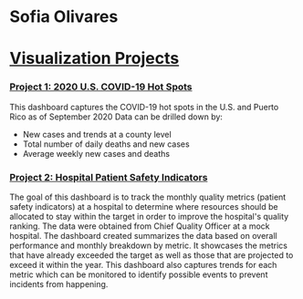 # Sofia Olivares

# [Visualization Projects](https://public.tableau.com/app/profile/sofia.olivares)

### [Project 1: 2020 U.S. COVID-19 Hot Spots](https://solivaresdelamora.github.io/COVID-19/)
This dashboard captures the COVID-19 hot spots in the U.S. and Puerto Rico as of September 2020
Data can be drilled down by:
- New cases and trends at a county level
- Total number of daily deaths and new cases
- Average weekly new cases and deaths

### [Project 2: Hospital Patient Safety Indicators](https://solivaresdelamora.github.io/psi/)
The goal of this dashboard is to track the monthly quality metrics (patient safety indicators) at a hospital to determine where resources should be allocated to stay     within the target in order to improve the hospital's quality ranking. The data were obtained from Chief Quality Officer at a mock hospital. 
The dashboard created summarizes the data based on overall performance and monthly breakdown by metric. It showcases the metrics that have already exceeded the target   as well as those that are projected to exceed it within the year. This dashboard also captures trends for each metric which can be monitored to identify possible         events  to prevent incidents from happening.
